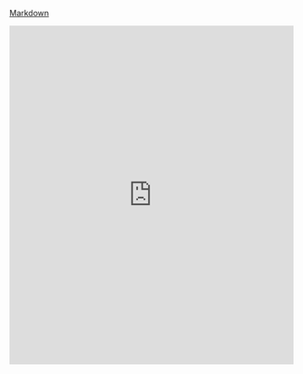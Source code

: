 [Markdown][1]

[1]: markdown-cheatsheet-online.pdf


<embed src="https://guides.github.com/pdfs/markdown-cheatsheet-online.pdf" width="100%" height="600px" type='application/pdf'>
